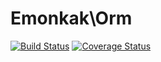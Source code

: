 # Emonkak\Orm

[![Build Status](https://travis-ci.org/emonkak/php-orm.svg?branch=master)](https://travis-ci.org/emonkak/php-orm)
[![Coverage Status](https://coveralls.io/repos/github/emonkak/php-orm/badge.svg?branch=master)](https://coveralls.io/github/emonkak/php-orm?branch=master)
